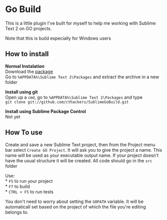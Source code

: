 # Go Build

This is a little plugin I've built for myself to help me working with Sublime Text 2 on GO projects. 

Note that this is build especially for Windows users

## How to install

<b>Normal Instalation</b><br>
Download the [package](https://github.com/cthackers/SublimeGoBuild/zipball/master)<br>
Go to `%APPDATA%\Sublime Text 2\Packages` and extract the archive in a new folder

<b>Install using git</b><br>
Open up a `cmd`, go to `%APPDATA%\Sublime Text 2\Packages` and type<br>
`git clone git://github.com/cthackers/SublimeGoBuild.git`

<b>Install using Sublime Package Control</b><br>
Not yet

## How To use
Create and save a new Sublime Text project, then from the Project menu bar select `Create GO Project`. 
It will ask you to give the project a name. This name will be used as your executable output name.
If your project doesn't have the usual structure it will be created. All code should go in the `src` folder

Use:<br>
	* `F5` to run your project<br>
	* `F7` to build<br>
	* `CTRL + F5` to run tests<br>


You don't need to worry about setting the `GOPATH` variable. It will be automaticall set based on the project of which the file you're editing belongs to.